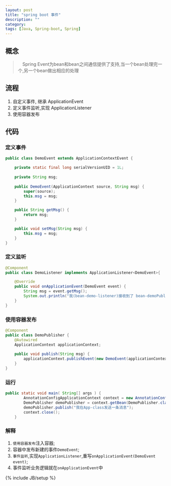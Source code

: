 ```yaml
---
layout: post
title: "spring boot 事件"
description: ""
category: 
tags: [Java, Spring-boot, Spring]
---
```


## 概念

>　Spring Event为bean和bean之间通信提供了支持,当一个bean处理完一个,另一个bean做出相应的处理

## 流程

1. 自定义事件, 继承 ApplicationEvent
2. 定义事件监听,实现 ApplicationListener
3. 使用容器发布

## 代码

### 定义事件

```java
public class DemoEvent extends ApplicationContextEvent {

	private static final long serialVersionUID = 1L;
	
	private String msg;
	
	public DemoEvent(ApplicationContext source, String msg) {
		super(source);
		this.msg = msg;
	}

	public String getMsg() {
		return msg;
	}

	public void setMsg(String msg) {
		this.msg = msg;
	}
}
```

### 定义监听

```java
@Component
public class DemoListener implements ApplicationListener<DemoEvent>{

	@Override
	public void onApplicationEvent(DemoEvent event) {
		String msg = event.getMsg();
		System.out.println("我(bean-demo-listener)接收到了 bean-demoPublisher 发布的消息:　" + msg);
	}
}
```

### 使用容器发布

```java
@Component
public class DemoPublisher {
	@Autowired
	ApplicationContext applicationContext;
	
	public void publish(String msg) {
		applicationContext.publishEvent(new DemoEvent(applicationContext, msg));
	}
}
```

### 运行

```java
public static void main( String[] args ) {
        AnnotationConfigApplicationContext context = new AnnotationConfigApplicationContext(EnventConfig.class);
        DemoPublisher demoPublisher = context.getBean(DemoPublisher.class);
        demoPublisher.publish("我在App-class发送一条消息");
        context.close();
    }
```

### 解释

1. `使用容器发布`注入容器;
2. 容器中发布新建的事件`DemoEvent`;
3. `事件监听`,实现`ApplicationListener`,重写`onApplicationEvent(DemoEvent event)`;
4. 事件监听业务逻辑就在`onApplicationEvent`中


{% include JB/setup %}